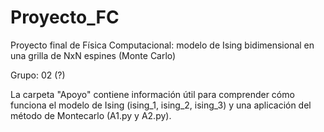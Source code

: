 # Proyecto_FC

Proyecto final de Física Computacional: modelo de Ising bidimensional en una grilla de NxN espines (Monte Carlo)

Grupo: 02 (?)

La carpeta "Apoyo" contiene información útil para comprender cómo funciona el modelo de Ising (ising_1, ising_2, ising_3) y una aplicación del método de Montecarlo (A1.py y A2.py).
